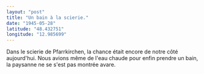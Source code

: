 ```yaml
---
layout: "post"
title: "Un bain à la scierie."
date: "1945-05-28"
latitude: "48.432751"
longitude: "12.985699"
---
```


Dans le scierie de Pfarrkirchen, la chance était encore de notre côté aujourd'hui. Nous avions même de l'eau chaude pour enfin prendre un bain, la paysanne ne se s'est pas montrée avare.


<div class="histoire"></div>

<div class="commentaire"></div>